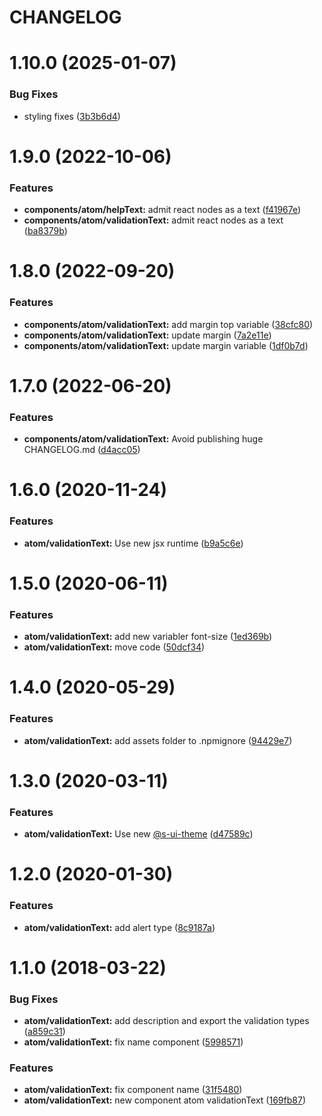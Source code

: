# CHANGELOG

# 1.10.0 (2025-01-07)


### Bug Fixes

* styling fixes ([3b3b6d4](https://github.com/SUI-Components/sui-components/commit/3b3b6d4cc11abd9fb19649d9bc4a38a75a0397a8))



# 1.9.0 (2022-10-06)


### Features

* **components/atom/helpText:** admit react nodes as a text ([f41967e](https://github.com/SUI-Components/sui-components/commit/f41967ec354662dcc551562ccfe75aa729aff29e))
* **components/atom/validationText:** admit react nodes as a text ([ba8379b](https://github.com/SUI-Components/sui-components/commit/ba8379babb0085e61f99de0e69740f749e558b88))



# 1.8.0 (2022-09-20)


### Features

* **components/atom/validationText:** add margin top variable ([38cfc80](https://github.com/SUI-Components/sui-components/commit/38cfc8043787aaf23bf8a96cbbf97cdaed1ceeeb))
* **components/atom/validationText:** update margin ([7a2e11e](https://github.com/SUI-Components/sui-components/commit/7a2e11ebac2eaf128eb06b0e9cde21e76a42f8ae))
* **components/atom/validationText:** update margin variable ([1df0b7d](https://github.com/SUI-Components/sui-components/commit/1df0b7db3ae148d9f26a9ada6a71d6ea317ac72c))



# 1.7.0 (2022-06-20)


### Features

* **components/atom/validationText:** Avoid publishing huge CHANGELOG.md ([d4acc05](https://github.com/SUI-Components/sui-components/commit/d4acc05a3bdff7a14eb90b0270cc150d0cce4298))



# 1.6.0 (2020-11-24)


### Features

* **atom/validationText:** Use new jsx runtime ([b9a5c6e](https://github.com/SUI-Components/sui-components/commit/b9a5c6eb902d4710a933a9290603cd0d7210b206))



# 1.5.0 (2020-06-11)


### Features

* **atom/validationText:** add new variabler font-size ([1ed369b](https://github.com/SUI-Components/sui-components/commit/1ed369b117fc1df563a327644d037126cac4d0d9))
* **atom/validationText:** move code ([50dcf34](https://github.com/SUI-Components/sui-components/commit/50dcf34634714e0af2365f0855c62ba86f759917))



# 1.4.0 (2020-05-29)


### Features

* **atom/validationText:** add assets folder to .npmignore ([94429e7](https://github.com/SUI-Components/sui-components/commit/94429e7cf0cc116a9748a6611b213dec8b24870f))



# 1.3.0 (2020-03-11)


### Features

* **atom/validationText:** Use new [@s-ui-theme](https://github.com/s-ui-theme) ([d47589c](https://github.com/SUI-Components/sui-components/commit/d47589c09f62da47a90f00d2414a37e9bdac3cc4))



# 1.2.0 (2020-01-30)


### Features

* **atom/validationText:** add alert type ([8c9187a](https://github.com/SUI-Components/sui-components/commit/8c9187a06e45cc56ddbbf841fae7f3962e6c3555))



# 1.1.0 (2018-03-22)


### Bug Fixes

* **atom/validationText:** add description and export the validation types ([a859c31](https://github.com/SUI-Components/sui-components/commit/a859c31a21c76b9d4756230e48ecd85f8d7eab0f))
* **atom/validationText:** fix name component ([5998571](https://github.com/SUI-Components/sui-components/commit/5998571217e03b53a3ca314cfa7c5ba005ce0329))


### Features

* **atom/validationText:** fix component name ([31f5480](https://github.com/SUI-Components/sui-components/commit/31f54807ae22f15a2d448dbd96571626867bd81b))
* **atom/validationText:** new component atom validationText ([169fb87](https://github.com/SUI-Components/sui-components/commit/169fb87f457e0d8427bb1eef63a6b047e7ef6362))